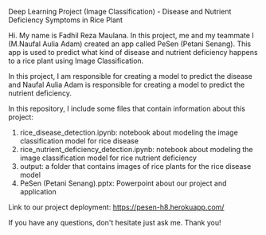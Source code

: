 Deep Learning Project (Image Classification) - Disease and Nutrient Deficiency Symptoms in Rice Plant

Hi. My name is Fadhil Reza Maulana. In this project, me and my teammate I (M.Naufal Aulia Adam) created an app called PeSen (Petani Senang). This app is used to predict what kind of disease and nutrient deficiency happens to a rice plant using Image Classification.

In this project, I am responsible for creating a model to predict the disease and Naufal Aulia Adam is responsible for creating a model to predict the nutrient deficiency.

In this repository, I include some files that contain information about this project:
1. rice_disease_detection.ipynb: notebook about modeling the image classification model for rice disease
2. rice_nutrient_deficiency_detection.ipynb: notebook about modeling the image classification model for rice nutrient deficiency
3. output: a folder that contains images of rice plants for the rice disease model
4. PeSen (Petani Senang).pptx: Powerpoint about our project and application

Link to our project deployment: https://pesen-h8.herokuapp.com/

If you have any questions, don't hesitate just ask me. Thank you!
